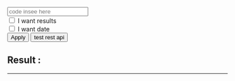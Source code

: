 <html>
<head>
<meta charset="utf-8"/>
<script>
function createCORSRequest(method, url) {
  var xhr = new XMLHttpRequest();
  xhr.open(method, url, true);
  return xhr;
}
function TestInput(callback) {
	xhr = createCORSRequest("POST", "https://terralego-scraper.herokuapp.com/graphql");
	xhr.responseType = 'json';
	xhr.setRequestHeader("Content-Type", "application/json");
	xhr.setRequestHeader("Accept", "application/json");
	xhr.onload = function () {
	  console.log('data returned:', xhr.response);
	  if (xhr.readyState === 4) {
	    if (xhr.status === 200) {
	      callback(xhr);
	    } else {
	      console.error(xhr.statusText);
	    }
	  }
	}
	var insee = document.getElementById("myInput").value;
	var query = '{result(insee:"' + insee + '"){params' 
	if (document.getElementById("checkResults").checked == true){
		query += ' results';
	};
	if (document.getElementById("checkValueDate").checked == true){
		query += ' valueDate';
	};
	query += '}}';
	xhr.send(JSON.stringify({
	  query: query
	}));
}

function myCallback(xhr){
	var resJson = xhr.response;
	var res = '<pre>' + JSON.stringify(resJson, null, 4) + '</' + 'pre>';
	document.getElementById("result").innerHTML = res;
	callback(resJson);
}

function testRest(){
	xhr = createCORSRequest("POST", "http://127.0.0.1:8000/api/result_eau/");
	xhr.responseType = 'json';
	xhr.setRequestHeader("Content-Type", "application/json");
	xhr.setRequestHeader("Accept", "application/json");
	xhr.onload = function () {
	  console.log('data returned:', xhr.response);
	  if (xhr.readyState === 4) {
	    if (xhr.status === 200) {
	      callback(xhr);
	    } else {
	      console.error(xhr.statusText);
	    }
	  }
	}
	xhr.send();
}
</script>
</head>

<body>
<input id="myInput" type="text" placeholder="code insee here">
<br/>
<input type="checkbox" id="checkResults"> I want results<br>
<input type="checkbox" id="checkValueDate"> I want date<br>
<button onclick="TestInput(myCallback)" >Apply</button>
<button onclick="testRest()" >test rest api</button>
<br/>
<h2>Result :</h2>
<p id="result"></p>
<hr/>
</body>
</html>

